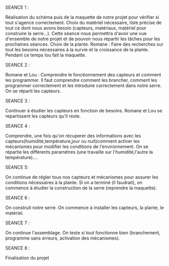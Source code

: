 SEANCE 1 : 

Réalisation du schéma puis de la maquette de notre projet pour vérifier si tout s'agence correctement. 
Choix du matériel nécessaire, liste précise de tout ce dont nous avons besoin (capteurs, matériaux, matériel pour construire la serre...). 
Cette séance nous permettra d'avoir une vue d'ensemble de notre projet et de pouvoir nous répartir les tâches pour les prochaines séances.
Choix de la plante.
Romane : Faire des recherches sur tout les besoins nécessaires à la survie et la croissance de la plante. Pendant ce temps lou fait la maquette.

SEANCE 2 :

Romane et Lou : Comprendre le fonctionnement des capteurs et comment les programmer. Il faut comprendre comment les brancher, comment les programmer correctement 
et les introduire correctement dans notre serre.
On se réparti les capteurs. 


SEANCE 3 : 

Continuer à étudier les capteurs en fonction de besoins.
Romane et Lou se repartissent les capteurs qu'il reste.

SEANCE 4 : 

Comprendre, une fois qu'on récuperer des informations avec les capteurs(humidité,température,jour ou nuit)comment activer les mécanismes pour 
modifier les conditions de l'environnement.
On se répartie les différents paramètres (une travaille sur l'humidité,l'autre la température)....

SEANCE 5:

On continue de régler tous nos capteurs et mécanismes pour assurer les conditions nécessaires à la plante.
Si on a terminé (il faudrait), on commence à étudier la construction de la serre (reprendre la maquette). 

SEANCE 6 : 

On construit notre serre. On commence à installer les capteurs, la plante, le matériel.

SEANCE 7 :

On continue l'assemblage. On teste si tout fonctionne bien (branchement, programme sans erreurs, activation des mécanismes).

SEANCE 8 : 

Finalisation du projet 
